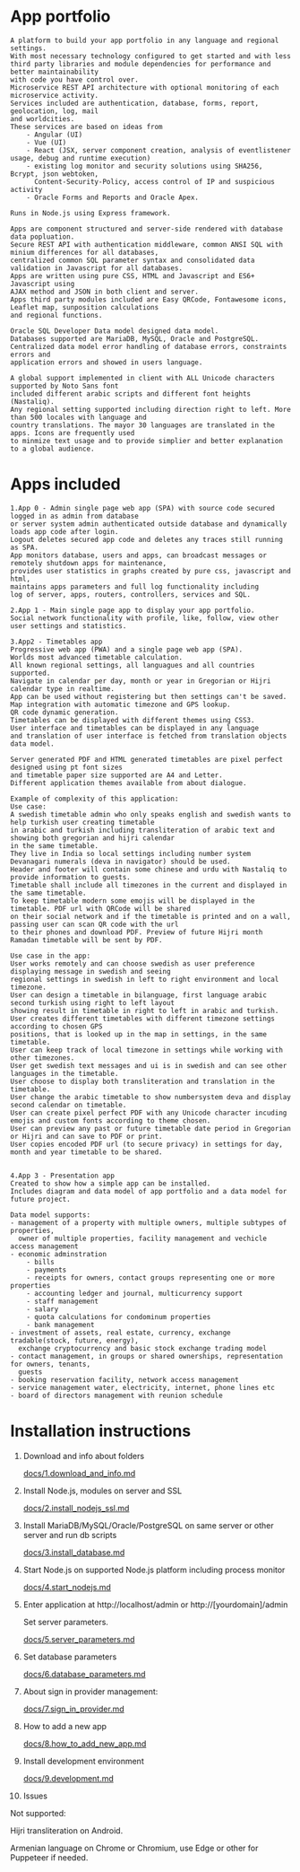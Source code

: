 # App portfolio

	A platform to build your app portfolio in any language and regional settings.
	With most necessary technology configured to get started and with less
	third party libraries and module dependencies for performance and better maintainability
	with code you have control over.
	Microservice REST API architecture with optional monitoring of each microservice activity.
	Services included are authentication, database, forms, report, geolocation, log, mail
	and worldcities. 
	These services are based on ideas from 
		- Angular (UI)
		- Vue (UI)
		- React (JSX, server component creation, analysis of eventlistener usage, debug and runtime execution) 
	    - existing log monitor and security solutions using SHA256, Bcrypt, json webtoken, 
		  Content-Security-Policy, access control of IP and suspicious activity
		- Oracle Forms and Reports and Oracle Apex.

	Runs in Node.js using Express framework.

	Apps are component structured and server-side rendered with database data popluation.
	Secure REST API with authentication middleware, common ANSI SQL with minium differences for all databases, 
	centralized common SQL parameter syntax and consolidated data validation in Javascript for all databases.
	Apps are written using pure CSS, HTML and Javascript and ES6+ Javascript using
	AJAX method and JSON in both client and server.
	Apps third party modules included are Easy QRCode, Fontawesome icons, Leaflet map, sunposition calculations 
	and regional functions. 

	Oracle SQL Developer Data model designed data model.
	Databases supported are MariaDB, MySQL, Oracle and PostgreSQL.
	Centralized data model error handling of database errors, constraints errors and 
	application errors and showed in users language.

	A global support implemented in client with ALL Unicode characters supported by Noto Sans font
	included different arabic scripts and different font heights (Nastaliq).
	Any regional setting supported including direction right to left. More than 500 locales with language and
	country translations. The mayor 30 languages are translated in the apps. Icons are frequently used 
	to minmize text usage and to provide simplier and better explanation to a global audience.

# Apps included

	1.App 0 - Admin single page web app (SPA) with source code secured logged in as admin from database
	or server system admin authenticated outside database and dynamically loads app code after login. 
	Logout deletes secured app code and deletes any traces still running as SPA. 
	App monitors database, users and apps, can broadcast messages or remotely shutdown apps for maintenance, 
	provides user statistics in graphs created by pure css, javascript and html, 
	maintains apps parameters and full log functionality including
	log of server, apps, routers, controllers, services and SQL.

	2.App 1 - Main single page app to display your app portfolio.
	Social network functionality with profile, like, follow, view other user settings and statistics.

	3.App2 - Timetables app
	Progressive web app (PWA) and a single page web app (SPA).
	Worlds most advanced timetable calculation.
	All known regional settings, all languagues and all countries supported.
	Navigate in calendar per day, month or year in Gregorian or Hijri calendar type in realtime.
	App can be used without registering but then settings can't be saved.
	Map integration with automatic timezone and GPS lookup.
	QR code dynamic generation.
	Timetables can be displayed with different themes using CSS3.
	User interface and timetables can be displayed in any language
	and translation of user interface is fetched from translation objects data model.
	
	Server generated PDF and HTML generated timetables are pixel perfect designed using pt font sizes
	and timetable paper size supported are A4 and Letter.
	Different application themes available from about dialogue.

	Example of complexity of this application:
	Use case:
	A swedish timetable admin who only speaks english and swedish wants to help turkish user creating timetable 
	in arabic and turkish including transliteration of arabic text and showing both gregorian and hijri calendar
	in the same timetable. 
	They live in India so local settings including number system Devanagari numerals (deva in navigator) should be used.
	Header and footer will contain some chinese and urdu with Nastaliq to provide information to guests.
	Timetable shall include all timezones in the current and displayed in the same timetable.
	To keep timetable modern some emojis will be displayed in the timetable. PDF url with QRCode will be shared
	on their social network and if the timetable is printed and on a wall, passing user can scan QR code with the url
	to their phones and download PDF. Preview of future Hijri month Ramadan timetable will be sent by PDF.

	Use case in the app:
	User works remotely and can choose swedish as user preference displaying message in swedish and seeing 
	regional settings in swedish in left to right environment and local timezone.
	User can design a timetable in bilanguage, first language arabic second turkish using right to left layout
	showing result in timetable in right to left in arabic and turkish.
	User creates different timetables with different timezone settings according to chosen GPS
	positions, that is looked up in the map in settings, in the same timetable.
	User can keep track of local timezone in settings while working with other timezones.
	User get swedish text messages and ui is in swedish and can see other languages in the timetable.
	User choose to display both transliteration and translation in the timetable.
	User change the arabic timetable to show numbersystem deva and display second calendar on timetable.
	User can create pixel perfect PDF with any Unicode character incuding emojis and custom fonts according to theme chosen.
	User can preview any past or future timetable date period in Gregorian or Hijri and can save to PDF or print.
	User copies encoded PDF url (to secure privacy) in settings for day, month and year timetable to be shared.


	4.App 3 - Presentation app
	Created to show how a simple app can be installed.
	Includes diagram and data model of app portfolio and a data model for future project.

	Data model supports:
	- management of a property with multiple owners, multiple subtypes of properties, 
	  owner of multiple properties, facility management and vechicle access management
	- economic adminstration
		- bills
		- payments
		- receipts for owners, contact groups representing one or more properties
		- accounting ledger and journal, multicurrency support
		- staff management
		- salary
		- quota calculations for condominum properties
		- bank management
	- investment of assets, real estate, currency, exchange tradable(stock, future, energy), 
	  exchange cryptocurrency and basic stock exchange trading model
	- contact management, in groups or shared ownerships, representation for owners, tenants, 
	  guests
	- booking reservation facility, network access management
	- service management water, electricity, internet, phone lines etc
	- board of directors management with reunion schedule

# Installation instructions

1. Download and info about folders

	[docs/1.download_and_info.md](docs/1.download_and_info.md)

2. Install Node.js, modules on server and SSL

	[docs/2.install_nodejs_ssl.md](docs/2.install_nodejs_ssl.md)

3. Install MariaDB/MySQL/Oracle/PostgreSQL on same server or other server
   and run db scripts

	[docs/3.install_database.md](docs/3.install_database.md)

4. Start Node.js on supported Node.js platform including process monitor
	
	[docs/4.start_nodejs.md](docs/4.start_nodejs.md)

5. Enter application at http://localhost/admin or http://[yourdomain]/admin

   	Set server parameters.

	[docs/5.server_parameters.md](docs/5.server_parameters.md)

6. Set database parameters

	[docs/6.database_parameters.md](docs/6.database_parameters.md)

7. About sign in provider management:
   
	[docs/7.sign_in_provider.md](docs/7.sign_in_provider.md)

8. How to add a new app

	[docs/8.how_to_add_new_app.md](docs/8.how_to_add_new_app.md)

9. Install development environment
	
	[docs/9.development.md](docs/9.development.md)

10. Issues
   
   Not supported:

   Hijri transliteration on Android.

   Armenian language on Chrome or Chromium, use Edge or other for Puppeteer if needed.
